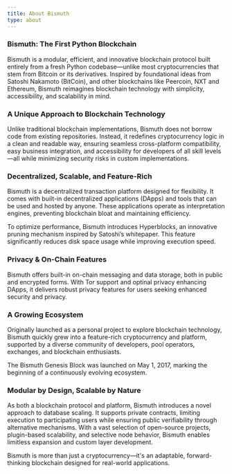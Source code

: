 ```yaml
---
title: About Bismuth
type: about
---
```


### Bismuth: The First Python Blockchain
Bismuth is a modular, efficient, and innovative blockchain protocol built entirely from a fresh Python codebase—unlike most cryptocurrencies that stem from Bitcoin or its derivatives. Inspired by foundational ideas from Satoshi Nakamoto (BitCoin), and other blockchains like Peercoin, NXT and Ethereum, Bismuth reimagines blockchain technology with simplicity, accessibility, and scalability in mind.

### A Unique Approach to Blockchain Technology
Unlike traditional blockchain implementations, Bismuth does not borrow code from existing repositories. Instead, it redefines cryptocurrency logic in a clean and readable way, ensuring seamless cross-platform compatibility, easy business integration, and accessibility for developers of all skill levels—all while minimizing security risks in custom implementations.

### Decentralized, Scalable, and Feature-Rich
Bismuth is a decentralized transaction platform designed for flexibility. It comes with built-in decentralized applications (DApps) and tools that can be used and hosted by anyone. These applications operate as interpretation engines, preventing blockchain bloat and maintaining efficiency.

To optimize performance, Bismuth introduces Hyperblocks, an innovative pruning mechanism inspired by Satoshi’s whitepaper. This feature significantly reduces disk space usage while improving execution speed.

### Privacy & On-Chain Features
Bismuth offers built-in on-chain messaging and data storage, both in public and encrypted forms. With Tor support and optinal privacy enhancing DApps, it delivers robust privacy features for users seeking enhanced security and privacy.

### A Growing Ecosystem
Originally launched as a personal project to explore blockchain technology, Bismuth quickly grew into a feature-rich cryptocurrency and platform, supported by a diverse community of developers, pool operators, exchanges, and blockchain enthusiasts.

The Bismuth Genesis Block was launched on May 1, 2017, marking the beginning of a continuously evolving ecosystem.

### Modular by Design, Scalable by Nature
As both a blockchain protocol and platform, Bismuth introduces a novel approach to database scaling. It supports private contracts, limiting execution to participating users while ensuring public verifiability through alternative mechanisms. With a vast selection of open-source projects, plugin-based scalability, and selective node behavior, Bismuth enables limitless expansion and custom layer development.

Bismuth is more than just a cryptocurrency—it's an adaptable, forward-thinking blockchain designed for real-world applications.

